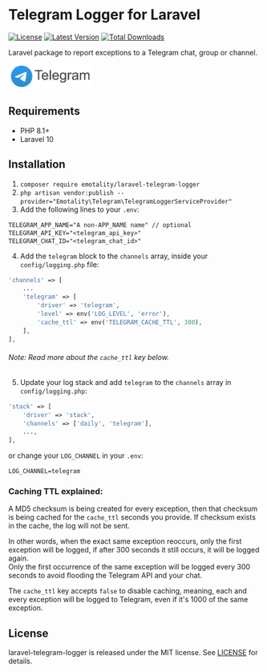 # Telegram Logger for Laravel

<p>
    <a href="https://packagist.org/packages/emotality/laravel-telegram-logger"><img src="https://img.shields.io/packagist/l/emotality/laravel-telegram-logger" alt="License"></a>
    <a href="https://packagist.org/packages/emotality/laravel-telegram-logger"><img src="https://img.shields.io/packagist/v/emotality/laravel-telegram-logger" alt="Latest Version"></a>
    <a href="https://packagist.org/packages/emotality/laravel-telegram-logger"><img src="https://img.shields.io/packagist/dt/emotality/laravel-telegram-logger" alt="Total Downloads"></a>
</p>

Laravel package to report exceptions to a Telegram chat, group or channel.

<p>
    <a href="https://www.telegram.org" target="_blank">
        <img src="https://raw.githubusercontent.com/emotality/files/master/GitHub/Telegram.png" height="50">
    </a>
</p>

## Requirements

- PHP 8.1+
- Laravel 10

## Installation

1. `composer require emotality/laravel-telegram-logger`
2. `php artisan vendor:publish --provider="Emotality\Telegram\TelegramLoggerServiceProvider"`
3. Add the following lines to your `.env`:

```dotenv
TELEGRAM_APP_NAME="A non-APP_NAME name" // optional
TELEGRAM_API_KEY="<telegram_api_key>"
TELEGRAM_CHAT_ID="<telegram_chat_id>"
```

4. Add the `telegram` block to the `channels` array, inside your `config/logging.php` file:

```php
'channels' => [
    ...
    'telegram' => [
        'driver' => 'telegram',
        'level' => env('LOG_LEVEL', 'error'),
        'cache_ttl' => env('TELEGRAM_CACHE_TTL', 300),
    ],
],
```
###### _Note: Read more about the `cache_ttl` key below._

5. Update your log stack and add `telegram` to the `channels` array in `config/logging.php`:

```php
'stack' => [
    'driver' => 'stack',
    'channels' => ['daily', 'telegram'],
    ...,
],
```

or change your `LOG_CHANNEL` in your `.env`:

```dotenv
LOG_CHANNEL=telegram
```

### Caching TTL explained:

A MD5 checksum is being created for every exception, then that checksum is being cached for the `cache_ttl` seconds you provide. If checksum exists in the cache, the log will not be sent.

In other words, when the exact same exception reoccurs, only the first exception will be logged, if after 300 seconds it still occurs, it will be logged again.<br>
Only the first occurrence of the same exception will be logged every 300 seconds to avoid flooding the Telegram API and your chat.

The `cache_ttl` key accepts `false` to disable caching, meaning, each and every exception will be logged to Telegram, even if it's 1000 of the same exception.

## License

laravel-telegram-logger is released under the MIT license. See [LICENSE](https://github.com/emotality/laravel-telegram-logger/blob/master/LICENSE) for details.
